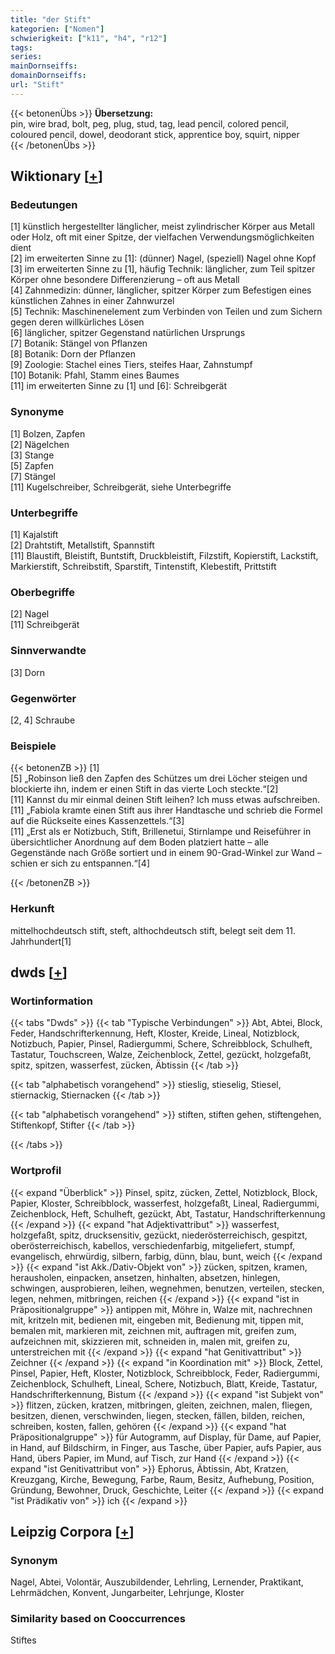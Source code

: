```yaml
---
title: "der Stift"
kategorien: ["Nomen"]
schwierigkeit: ["k11", "h4", "r12"]
tags:
series:
mainDornseiffs:
domainDornseiffs:
url: "Stift"
---
```


{{< betonenÜbs >}}
**Übersetzung:**  
pin, wire brad, bolt, peg, plug, stud, tag, lead pencil, colored pencil, coloured pencil, dowel, deodorant stick, apprentice boy, squirt, nipper  
{{< /betonenÜbs >}}

## Wiktionary [[+](https://de.wiktionary.org/wiki/Stift)]

### Bedeutungen
[1] künstlich hergestellter länglicher, meist zylindrischer Körper aus Metall oder Holz, oft mit einer Spitze, der vielfachen Verwendungsmöglichkeiten dient  
[2] im erweiterten Sinne zu [1]: (dünner) Nagel, (speziell) Nagel ohne Kopf  
[3] im erweiterten Sinne zu [1], häufig Technik: länglicher, zum Teil spitzer Körper ohne besondere Differenzierung – oft aus Metall  
[4] Zahnmedizin: dünner, länglicher, spitzer Körper zum Befestigen eines künstlichen Zahnes in einer Zahnwurzel  
[5] Technik: Maschinenelement zum Verbinden von Teilen und zum Sichern gegen deren willkürliches Lösen  
[6] länglicher, spitzer Gegenstand natürlichen Ursprungs  
[7] Botanik: Stängel von Pflanzen  
[8] Botanik: Dorn der Pflanzen  
[9] Zoologie: Stachel eines Tiers, steifes Haar, Zahnstumpf  
[10] Botanik: Pfahl, Stamm eines Baumes  
[11] im erweiterten Sinne zu [1] und [6]: Schreibgerät  

### Synonyme
[1] Bolzen, Zapfen  
[2] Nägelchen  
[3] Stange  
[5] Zapfen  
[7] Stängel  
[11] Kugelschreiber, Schreibgerät, siehe Unterbegriffe  

### Unterbegriffe
[1] Kajalstift  
[2] Drahtstift, Metallstift, Spannstift  
[11]  Blaustift, Bleistift, Buntstift, Druckbleistift, Filzstift, Kopierstift, Lackstift, Markierstift, Schreibstift, Sparstift, Tintenstift, Klebestift, Prittstift  

### Oberbegriffe
[2] Nagel  
[11] Schreibgerät  

### Sinnverwandte
[3] Dorn  

### Gegenwörter
[2, 4] Schraube  

### Beispiele
{{< betonenZB >}}
[1]  
[5] „Robinson ließ den Zapfen des Schützes um drei Löcher steigen und blockierte ihn, indem er einen Stift in das vierte Loch steckte.“[2]  
[11] Kannst du mir einmal deinen Stift leihen? Ich muss etwas aufschreiben.  
[11] „Fabiola kramte einen Stift aus ihrer Handtasche und schrieb die Formel auf die Rückseite eines Kassenzettels.“[3]  
[11] „Erst als er Notizbuch, Stift, Brillenetui, Stirnlampe und Reiseführer in übersichtlicher Anordnung auf dem Boden platziert hatte – alle Gegenstände nach Größe sortiert und in einem 90-Grad-Winkel zur Wand – schien er sich zu entspannen.“[4]  

{{< /betonenZB >}}
### Herkunft
mittelhochdeutsch stift, steft, althochdeutsch stift, belegt seit dem 11. Jahrhundert[1]  



## dwds [[+](https://www.dwds.de/wb/Stift)]

### Wortinformation
{{< tabs "Dwds" >}}
{{< tab "Typische Verbindungen" >}}
Abt, Abtei, Block, Feder, Handschrifterkennung, Heft, Kloster, Kreide, Lineal, Notizblock, Notizbuch, Papier, Pinsel, Radiergummi, Schere, Schreibblock, Schulheft, Tastatur, Touchscreen, Walze, Zeichenblock, Zettel, gezückt, holzgefaßt, spitz, spitzen, wasserfest, zücken, Äbtissin
{{< /tab >}}

{{< tab "alphabetisch vorangehend" >}}
stieslig, stieselig, Stiesel, stiernackig, Stiernacken
{{< /tab >}}

{{< tab "alphabetisch vorangehend" >}}
stiften, stiften gehen, stiftengehen, Stiftenkopf, Stifter
{{< /tab >}}

{{< /tabs >}}

### Wortprofil
{{< expand "Überblick" >}} Pinsel, spitz, zücken, Zettel, Notizblock, Block, Papier, Kloster, Schreibblock, wasserfest, holzgefaßt, Lineal, Radiergummi, Zeichenblock, Heft, Schulheft, gezückt, Abt, Tastatur, Handschrifterkennung {{< /expand >}}
{{< expand "hat Adjektivattribut" >}} wasserfest, holzgefaßt, spitz, drucksensitiv, gezückt, niederösterreichisch, gespitzt, oberösterreichisch, kabellos, verschiedenfarbig, mitgeliefert, stumpf, evangelisch, ehrwürdig, silbern, farbig, dünn, blau, bunt, weich {{< /expand >}}
{{< expand "ist Akk./Dativ-Objekt von" >}} zücken, spitzen, kramen, herausholen, einpacken, ansetzen, hinhalten, absetzen, hinlegen, schwingen, ausprobieren, leihen, wegnehmen, benutzen, verteilen, stecken, legen, nehmen, mitbringen, reichen {{< /expand >}}
{{< expand "ist in Präpositionalgruppe" >}} antippen mit, Möhre in, Walze mit, nachrechnen mit, kritzeln mit, bedienen mit, eingeben mit, Bedienung mit, tippen mit, bemalen mit, markieren mit, zeichnen mit, auftragen mit, greifen zum, aufzeichnen mit, skizzieren mit, schneiden in, malen mit, greifen zu, unterstreichen mit {{< /expand >}}
{{< expand "hat Genitivattribut" >}} Zeichner {{< /expand >}}
{{< expand "in Koordination mit" >}} Block, Zettel, Pinsel, Papier, Heft, Kloster, Notizblock, Schreibblock, Feder, Radiergummi, Zeichenblock, Schulheft, Lineal, Schere, Notizbuch, Blatt, Kreide, Tastatur, Handschrifterkennung, Bistum {{< /expand >}}
{{< expand "ist Subjekt von" >}} flitzen, zücken, kratzen, mitbringen, gleiten, zeichnen, malen, fliegen, besitzen, dienen, verschwinden, liegen, stecken, fällen, bilden, reichen, schreiben, kosten, fallen, gehören {{< /expand >}}
{{< expand "hat Präpositionalgruppe" >}} für Autogramm, auf Display, für Dame, auf Papier, in Hand, auf Bildschirm, in Finger, aus Tasche, über Papier, aufs Papier, aus Hand, übers Papier, im Mund, auf Tisch, zur Hand {{< /expand >}}
{{< expand "ist Genitivattribut von" >}} Ephorus, Äbtissin, Abt, Kratzen, Kreuzgang, Kirche, Bewegung, Farbe, Raum, Besitz, Aufhebung, Position, Gründung, Bewohner, Druck, Geschichte, Leiter {{< /expand >}}
{{< expand "ist Prädikativ von" >}} ich {{< /expand >}}

## Leipzig Corpora [[+](https://corpora.uni-leipzig.de/en/res?word=Stift&corpusId=deu_newscrawl-public_2018)]


### Synonym
Nagel, Abtei, Volontär, Auszubildender, Lehrling, Lernender, Praktikant, Lehrmädchen, Konvent, Jungarbeiter, Lehrjunge, Kloster


### Similarity based on Cooccurrences
Stiftes

